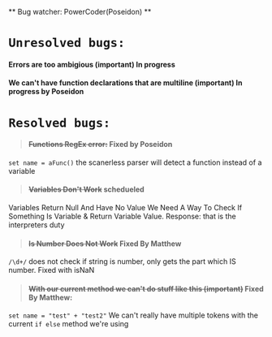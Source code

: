 ** Bug watcher: PowerCoder(Poseidon) **

# ```Unresolved bugs:```
#### Errors are too ambigious (important) **In progress**
#### We can't have function declarations that are multiline (important) **In progress by Poseidon**

# ```Resolved bugs:```
> #### ~~Functions RegEx error:~~ **Fixed by Poseidon**
```set name = aFunc()``` the scanerless parser will detect a function instead of a variable

> #### ~~Variables Don't Work~~ **schedueled**
Variables Return Null And Have No Value We Need A Way To Check If Something Is Variable & Return Variable Value.
Response: that is the interpreters duty

> #### ~~Is Number Does Not Work~~ **Fixed By Matthew**
```/\d+/``` does not check if string is number, only gets the part which IS number. Fixed with isNaN

> #### ~~With our current method we can't do stuff like this (important)~~ **Fixed By Matthew**:
```set name = "test" + "test2"```
We can't really have multiple tokens with the current ```if else``` method we're using
